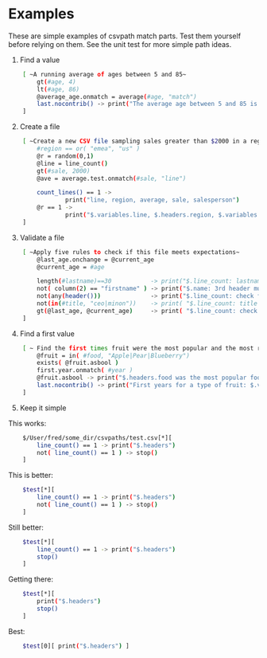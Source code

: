 
# Examples

These are simple examples of csvpath match parts. Test them yourself before relying on them. See the unit test for more simple path ideas.

1. Find a value

```bash
    [ ~A running average of ages between 5 and 85~
        gt(#age, 4)
        lt(#age, 86)
        @average_age.onmatch = average(#age, "match")
        last.nocontrib() -> print("The average age between 5 and 85 is $.variables.average_age")
    ]
```

2. Create a file

```bash
    [ ~Create a new CSV file sampling sales greater than $2000 in a region~
        #region == or( "emea", "us" )
        @r = random(0,1)
        @line = line_count()
        gt(#sale, 2000)
        @ave = average.test.onmatch(#sale, "line")

        count_lines() == 1 ->
                print("line, region, average, sale, salesperson")
        @r == 1 ->
                print("$.variables.line, $.headers.region, $.variables.ave, $.headers.sale, $.headers.seller")
    ]
```

3. Validate a file

```bash
    [ ~Apply five rules to check if this file meets expectations~
        @last_age.onchange = @current_age
        @current_age = #age

        length(#lastname)==30           -> print("$.line_count: lastname $.headers.lastname is > 30")
        not( column(2) == "firstname" ) -> print("$.name: 3rd header must be firstname, not $headers.2")
        not(any(header()))              -> print("$.line_count: check for missing values")
        not(in(#title, "ceo|minon"))    -> print( "$.line_count: title cannot be $.headers.title")
        gt(@last_age, @current_age)     -> print( "$.line_count: check age, it went down!")
    ]
```

4. Find a first value

```bash
    [ ~ Find the first times fruit were the most popular and the most recent popular fruit ~
        @fruit = in( #food, "Apple|Pear|Blueberry")
        exists( @fruit.asbool )
        first.year.onmatch( #year )
        @fruit.asbool -> print("$.headers.food was the most popular food for the first time in $.headers.year")
        last.nocontrib() -> print("First years for a type of fruit: $.variables.year")
    ]
```

5. Keep it simple

This works:

```bash
    $/User/fred/some_dir/csvpaths/test.csv[*][
        line_count() == 1 -> print("$.headers")
        not( line_count() == 1 ) -> stop()
    ]
```

This is better:

```bash
    $test[*][
        line_count() == 1 -> print("$.headers")
        not( line_count() == 1 ) -> stop()
    ]
```

Still better:

```bash
    $test[*][
        line_count() == 1 -> print("$.headers")
        stop()
    ]
```

Getting there:

```bash
    $test[*][
        print("$.headers")
        stop()
    ]
```

Best:

```bash
    $test[0][ print("$.headers") ]
```


